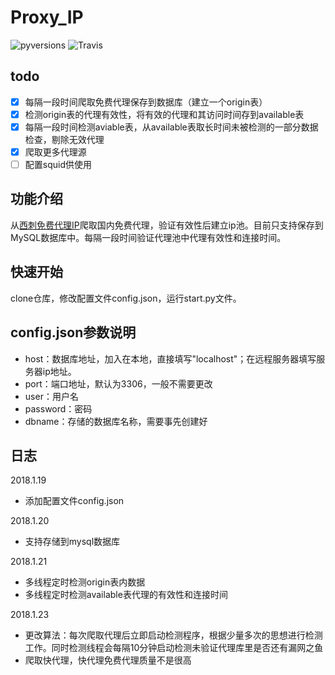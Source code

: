 # Proxy_IP

![pyversions](https://img.shields.io/badge/python%20-3.5%2B-blue.svg)
![Travis](https://img.shields.io/travis/rust-lang/rust.svg)
## todo
* [x] 每隔一段时间爬取免费代理保存到数据库（建立一个origin表）
* [x] 检测origin表的代理有效性，将有效的代理和其访问时间存到available表
* [x] 每隔一段时间检测aviable表，从available表取长时间未被检测的一部分数据检查，剔除无效代理
* [x] 爬取更多代理源
* [ ] 配置squid供使用

## 功能介绍
从[西刺免费代理IP](http://www.xicidaili.com/)爬取国内免费代理，验证有效性后建立ip池。目前只支持保存到MySQL数据库中。每隔一段时间验证代理池中代理有效性和连接时间。


## 快速开始
clone仓库，修改配置文件config.json，运行start.py文件。

## config.json参数说明
* host：数据库地址，加入在本地，直接填写"localhost"；在远程服务器填写服务器ip地址。
* port：端口地址，默认为3306，一般不需要更改
* user：用户名
* password：密码
* dbname：存储的数据库名称，需要事先创建好

## 日志
2018.1.19  
* 添加配置文件config.json

2018.1.20  
* 支持存储到mysql数据库

2018.1.21  
* 多线程定时检测origin表内数据  
* 多线程定时检测available表代理的有效性和连接时间


2018.1.23
* 更改算法：每次爬取代理后立即启动检测程序，根据少量多次的思想进行检测工作。同时检测线程会每隔10分钟启动检测未验证代理库里是否还有漏网之鱼
* 爬取快代理，快代理免费代理质量不是很高